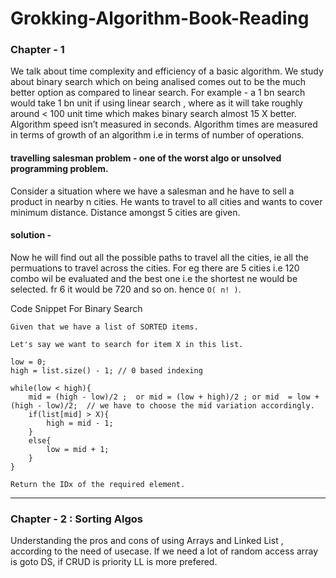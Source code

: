 # Grokking-Algorithm-Book-Reading

### Chapter - 1
We talk about time complexity and efficiency of a basic algorithm. We study about binary search which on being analised comes out to be the much better option 
as compared to linear search. For example - a 1 bn search would take 1 bn unit if using linear search , where as it will take roughly around < 100 unit time 
which makes binary search almost 15 X better.
Algorithm speed isn’t measured in seconds. Algorithm times are measured in terms of growth of an algorithm i.e in terms of number of operations.

#### travelling salesman problem - one of the worst algo or unsolved programming problem.
Consider a situation where we have a salesman and he have to sell a product in nearby n cities. He wants to travel to all cities and wants to cover minimum distance. Distance amongst 5 cities are given. 

#### solution - 
Now he will find out all the possible paths to travel all the cities, ie all the permuations to travel across the cities. For eg there are 5 cities i.e 120 combo wil be evaluated and the best one i.e the shortest ne would be selected. fr 6 it would be 720 and so on. hence ``` O( n! ) ```.


Code Snippet For Binary Search
```
Given that we have a list of SORTED items.

Let's say we want to search for item X in this list.

low = 0;
high = list.size() - 1; // 0 based indexing

while(low < high){
    mid = (high - low)/2 ;  or mid = (low + high)/2 ; or mid  = low + (high - low)/2;  // we have to choose the mid variation accordingly.
    if(list[mid] > X){
        high = mid - 1;
    }
    else{
        low = mid + 1;
    }
}

Return the IDx of the required element.

```


-----------------------------------------------------------------------------------------------------------------------------------------------------------

### Chapter - 2 : Sorting Algos



Understanding the pros and cons of using Arrays and Linked List , according to the need of usecase. If we need a lot of random access array is goto DS, if CRUD is priority LL is more prefered.


